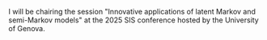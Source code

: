 I will be chairing the session "Innovative applications of latent Markov and semi-Markov models" at the 2025 SIS conference hosted by the University of Genova.
